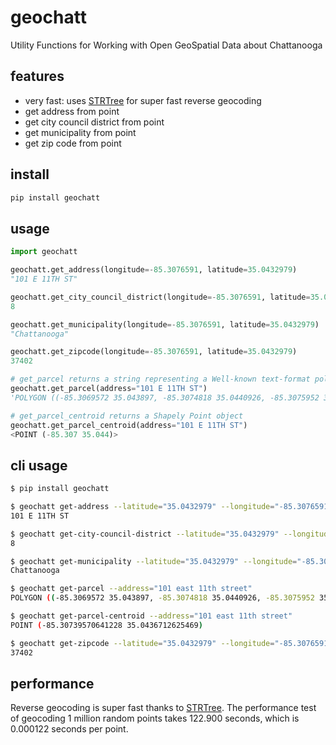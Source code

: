 # geochatt
Utility Functions for Working with Open GeoSpatial Data about Chattanooga

## features
- very fast: uses [STRTree](https://shapely.readthedocs.io/en/2.0.4/strtree.html) for super fast reverse geocoding
- get address from point
- get city council district from point
- get municipality from point
- get zip code from point

## install
```sh
pip install geochatt
```

## usage
```py
import geochatt

geochatt.get_address(longitude=-85.3076591, latitude=35.0432979)
"101 E 11TH ST"

geochatt.get_city_council_district(longitude=-85.3076591, latitude=35.0432979)
8

geochatt.get_municipality(longitude=-85.3076591, latitude=35.0432979)
"Chattanooga"

geochatt.get_zipcode(longitude=-85.3076591, latitude=35.0432979)
37402

# get_parcel returns a string representing a Well-known text-format polygon
geochatt.get_parcel(address="101 E 11TH ST")
'POLYGON ((-85.3069572 35.043897, -85.3074818 35.0440926, -85.3075952 35.0438743, -85.3078311 35.0434433, -85.3073192 35.0432494, -85.3069718 35.0438707, -85.3069572 35.043897))'

# get_parcel_centroid returns a Shapely Point object
geochatt.get_parcel_centroid(address="101 E 11TH ST")
<POINT (-85.307 35.044)>
```

## cli usage
```sh
$ pip install geochatt

$ geochatt get-address --latitude="35.0432979" --longitude="-85.3076591"
101 E 11TH ST

$ geochatt get-city-council-district --latitude="35.0432979" --longitude="-85.3076591"
8

$ geochatt get-municipality --latitude="35.0432979" --longitude="-85.3076591"
Chattanooga

$ geochatt get-parcel --address="101 east 11th street"
POLYGON ((-85.3069572 35.043897, -85.3074818 35.0440926, -85.3075952 35.0438743, -85.3078311 35.0434433, -85.3073192 35.0432494, -85.3069718 35.0438707, -85.3069572 35.043897))

$ geochatt get-parcel-centroid --address="101 east 11th street"
POINT (-85.30739570641228 35.0436712625469)

$ geochatt get-zipcode --latitude="35.0432979" --longitude="-85.3076591"
37402
```

## performance
Reverse geocoding is super fast thanks to [STRTree](https://shapely.readthedocs.io/en/2.0.4/strtree.html).
The performance test of geocoding 1 million random points takes 122.900 seconds, which is 0.000122 seconds per point.
